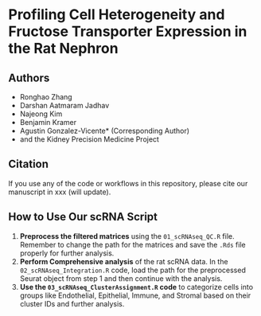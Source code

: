 # Profiling Cell Heterogeneity and Fructose Transporter Expression in the Rat Nephron

## Authors
- Ronghao Zhang
- Darshan Aatmaram Jadhav
- Najeong Kim
- Benjamin Kramer
- Agustin Gonzalez-Vicente* (Corresponding Author)
- and the Kidney Precision Medicine Project

## Citation
If you use any of the code or workflows in this repository, please cite our manuscript in xxx (will update).

## How to Use Our scRNA Script
1. **Preprocess the filtered matrices** using the `01_scRNAseq_QC.R` file. Remember to change the path for the matrices and save the `.Rds` file properly for further analysis.
2. **Perform Comprehensive analysis** of the rat scRNA data. In the `02_scRNAseq_Integration.R` code, load the path for the preprocessed Seurat object from step 1 and then continue with the analysis.
3. **Use the `03_scRNAseq_ClusterAssignment.R` code** to categorize cells into groups like Endothelial, Epithelial, Immune, and Stromal based on their cluster IDs and further analysis.
